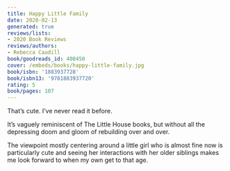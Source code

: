 ```yaml
---
title: Happy Little Family
date: 2020-02-13
generated: true
reviews/lists:
- 2020 Book Reviews
reviews/authors:
- Rebecca Caudill
book/goodreads_id: 400450
cover: /embeds/books/happy-little-family.jpg
book/isbn: '1883937728'
book/isbn13: '9781883937720'
rating: 5
book/pages: 107
---
```

That’s cute. I’ve never read it before.  

It’s vaguely reminiscent of The Little House books, but without all the depressing doom and gloom of rebuilding over and over.  

<!--more-->

The viewpoint mostly centering around a little girl who is almost fine now is particularly cute and seeing her interactions with her older siblings makes me look forward to when my own get to that age.